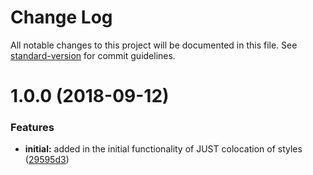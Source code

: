 # Change Log

All notable changes to this project will be documented in this file. See [standard-version](https://github.com/conventional-changelog/standard-version) for commit guidelines.

<a name="1.0.0"></a>
# 1.0.0 (2018-09-12)


### Features

* **initial:** added in the initial functionality of JUST colocation of styles ([29595d3](https://github.com/webark/ember-cli-styles-collocation/commit/29595d3))
